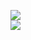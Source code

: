[![](https://img.shields.io/badge/Made%20With-Github%20Spray-lightgrey.svg?style=for-the-badge&logo=github)](https://github.com/Annihil/github-spray#24381)  
[![](https://i.imgur.com/2DrTn0Z.gif)](https://github.com/Annihil/github-spray)